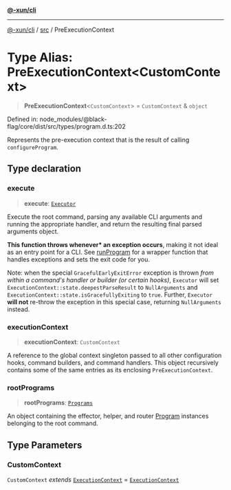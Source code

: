 [**@-xun/cli**](../../README.md)

***

[@-xun/cli](../../README.md) / [src](../README.md) / PreExecutionContext

# Type Alias: PreExecutionContext\<CustomContext\>

> **PreExecutionContext**\<`CustomContext`\> = `CustomContext` & `object`

Defined in: node\_modules/@black-flag/core/dist/src/types/program.d.ts:202

Represents the pre-execution context that is the result of calling
`configureProgram`.

## Type declaration

### execute

> **execute**: [`Executor`](Executor.md)

Execute the root command, parsing any available CLI arguments and running
the appropriate handler, and return the resulting final parsed arguments
object.

**This function throws whenever\* an exception occurs**, making it not
ideal as an entry point for a CLI. See [runProgram](../functions/runProgram.md) for a wrapper
function that handles exceptions and sets the exit code for you.

Note: when the special `GracefulEarlyExitError` exception is thrown _from
within a command's handler or builder (or certain hooks)_, `Executor` will
set `ExecutionContext::state.deepestParseResult` to `NullArguments` and
`ExecutionContext::state.isGracefullyExiting` to `true`. Further,
`Executor` **will not** re-throw the exception in this special case,
returning `NullArguments` instead.

### executionContext

> **executionContext**: `CustomContext`

A reference to the global context singleton passed to all other
configuration hooks, command builders, and command handlers. This object
recursively contains some of the same entries as its enclosing
`PreExecutionContext`.

### rootPrograms

> **rootPrograms**: [`Programs`](Programs.md)

An object containing the effector, helper, and router [Program](Program.md)
instances belonging to the root command.

## Type Parameters

### CustomContext

`CustomContext` *extends* [`ExecutionContext`](ExecutionContext.md) = [`ExecutionContext`](ExecutionContext.md)
